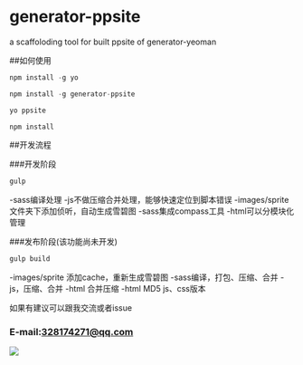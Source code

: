 generator-ppsite
=================

a scaffoloding tool for  built ppsite of generator-yeoman 

##<a name="code"/>如何使用
```javascript
npm install -g yo
```
```javascript
npm install -g generator-ppsite
```
```javascript
yo ppsite
```
```javascript
npm install
```

##开发流程

###开发阶段

```javascript
gulp
```

-sass编译处理
-js不做压缩合并处理，能够快速定位到脚本错误
-images/sprite文件夹下添加侦听，自动生成雪碧图
-sass集成compass工具
-html可以分模块化管理

###发布阶段(该功能尚未开发)

```javascript
gulp build
```

-images/sprite 添加cache，重新生成雪碧图
-sass编译，打包、压缩、合并
-js，压缩、合并
-html 合并压缩
-html MD5 js、css版本


如果有建议可以跟我交流或者issue
### E-mail:328174271@qq.com

![](http://g.hiphotos.baidu.com/baike/w%3D268/sign=0a9f547136a85edffa8cf925715509d8/f9dcd100baa1cd11c4254f01bb12c8fcc2cec3fdfc030d43.jpg)
